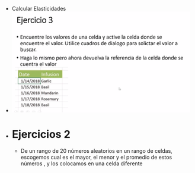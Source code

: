 - Calcular Elasticidades
- ![image.png](../assets/image_1642033344719_0.png)
- # Ejercicios 2
	- De un rango de 20 números aleatorios  en un rango de celdas, escogemos cual es  el mayor,  el menor y el promedio de estos números , y los colocamos en una celda diferente